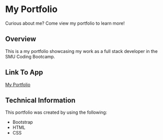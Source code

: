 # **My Portfolio**

Curious about me?  Come view my portfolio to learn more!

## **Overview**
This is a my portfolio showcasing my work as a full stack developer in the SMU Coding Bootcamp.

## **Link To App**
[My Portfolio]( https://blnicholson.github.io/Portfolio/)

## **Technical Information**
This portfolio was created by using the following:

* Bootstrap
* HTML
* CSS

